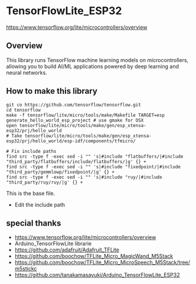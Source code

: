 # TensorFlowLite_ESP32

https://www.tensorflow.org/lite/microcontrollers/overview

## Overview

This library runs TensorFlow machine learning models on microcontrollers, allowing you to build AI/ML applications powered by deep learning and neural networks.

## How to make this library
```
git co https://github.com/tensorflow/tensorflow.git
cd tensorflow
make -f tensorflow/lite/micro/tools/make/Makefile TARGET=esp generate_hello_world_esp_project # use gmake for OSX
open tensorflow/lite/micro/tools/make/gen/esp_xtensa-esp32/prj/hello_world
# Take tensorflow/lite/micro/tools/make/gen/esp_xtensa-esp32/prj/hello_world/esp-idf/components/tfmicro/

# Fix include paths
find src -type f -exec sed -i "" 's|#include "flatbuffers/|#include "third_party/flatbuffers/include/flatbuffers/|g' {} +
find src -type f -exec sed -i "" 's|#include "fixedpoint/|#include "third_party/gemmlowp/fixedpoint/|g' {} +
find src -type f -exec sed -i "" 's|#include "ruy/|#include "third_party/ruy/ruy/|g' {} +
```

This is the base file.
- Edit the include path

## special thanks

- https://www.tensorflow.org/lite/microcontrollers/overview
- Arduino_TensorFlowLite librarie
- https://github.com/adafruit/Adafruit_TFLite
- https://github.com/boochow/TFLite_Micro_MagicWand_M5Stack
- https://github.com/boochow/TFLite_Micro_MicroSpeech_M5Stack/tree/m5stickc
- https://github.com/tanakamasayuki/Arduino_TensorFlowLite_ESP32
